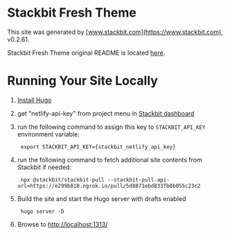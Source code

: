 # Stackbit Fresh Theme

This site was generated by [www.stackbit.com](https://www.stackbit.com), v0.2.61.

Stackbit Fresh Theme original README is located [here](./README.theme.md).

# Running Your Site Locally

1. [Install Hugo](https://gohugo.io/getting-started/quick-start/#step-1-install-hugo)

1. get "netlify-api-key" from project menu in [Stackbit dashboard](https://app.stackbit.com/dashboard)

1. run the following command to assign this key to `STACKBIT_API_KEY` environment variable:

        export STACKBIT_API_KEY={stackbit_netlify_api_key}

1. run the following command to fetch additional site contents from Stackbit if needed:

        npx @stackbit/stackbit-pull --stackbit-pull-api-url=https://e299b818.ngrok.io/pull/5d8871ebd833fb0b055c23c2

1. Build the site and start the Hugo server with drafts enabled

        hugo server -D

1. Browse to [http://localhost:1313/](http://localhost:1313/)
